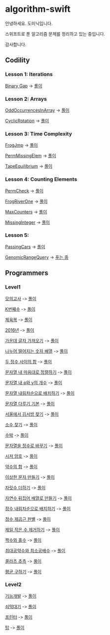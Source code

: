 # algorithm-swift
안녕하세요. 도미닉입니다.

스위프트로 푼 알고리즘 문제를 정리하고 있는 중입니다.

감사합니다.

## Codility

### Lesson 1: Iterations
[Binary Gap](https://app.codility.com/programmers/lessons/1-iterations/binary_gap/) -> [풀이](https://app.codility.com/demo/results/trainingCPAKSX-ZAE/)

### Lesson 2: Arrays
[OddOccurrencesInArray](https://app.codility.com/programmers/lessons/2-arrays/odd_occurrences_in_array/) -> [풀이](https://app.codility.com/demo/results/training72VQNX-Q8T/)

[CyclicRotation](https://app.codility.com/programmers/lessons/2-arrays/cyclic_rotation/) -> [풀이](https://app.codility.com/demo/results/trainingPBDNDV-DGJ/)

### Lesson 3: Time Complexity
[FrogJmp](https://app.codility.com/programmers/lessons/3-time_complexity/frog_jmp/) -> [풀이](https://app.codility.com/demo/results/trainingWG59FJ-GCH/)

[PermMissingElem](https://app.codility.com/programmers/lessons/3-time_complexity/perm_missing_elem/) -> [풀이](https://app.codility.com/demo/results/trainingJVMX3B-PQS/)

[TapeEquilibrium](https://app.codility.com/programmers/lessons/3-time_complexity/tape_equilibrium/) -> [풀이](https://app.codility.com/demo/results/training3MA4YH-NFX/)

### Lesson 4: Counting Elements
[PermCheck](https://app.codility.com/programmers/lessons/4-counting_elements/perm_check/) -> [풀이](https://app.codility.com/demo/results/training7UUPXJ-H4V/)

[FrogRiverOne](https://app.codility.com/programmers/lessons/4-counting_elements/frog_river_one/) -> [풀이](https://app.codility.com/demo/results/trainingJAKUR2-X35/)

[MaxCounters](https://app.codility.com/programmers/lessons/4-counting_elements/max_counters/) -> [풀이](https://app.codility.com/demo/results/trainingSJJQDK-XHN/)

[MissingInteger](https://app.codility.com/programmers/lessons/4-counting_elements/missing_integer/) -> [풀이](https://app.codility.com/demo/results/trainingPZRWNX-5V4/)

### Lesson 5:
[PassingCars](https://app.codility.com/programmers/lessons/5-prefix_sums/passing_cars/) -> [풀이](https://app.codility.com/demo/results/trainingJ686MM-HA3/)

[GenomicRangeQuery](https://app.codility.com/programmers/lessons/5-prefix_sums/genomic_range_query/) -> [푸는 중](https://app.codility.com/demo/results/training3Z9P6X-PEK/)


## Programmers

### Level1
[모의고사](https://programmers.co.kr/learn/courses/30/lessons/42840) -> [풀이](https://gist.github.com/AppleCEO/adea7b8c6a23f09fa1c22ee6d5d0a1a5)

[K번째수](https://programmers.co.kr/learn/courses/30/lessons/42748) -> [풀이](https://gist.github.com/AppleCEO/24131af593523032bac87bcf5af829c1)

[체육복](https://programmers.co.kr/learn/courses/30/lessons/42862) -> [풀이](https://gist.github.com/AppleCEO/e4acc49087559d057ae736ee8efb330e)

[2016년](https://programmers.co.kr/learn/courses/30/lessons/12901) -> [풀이](https://gist.github.com/AppleCEO/83a138aa104241825159fa22956a54d9)

[가운데 글자 가져오기](https://programmers.co.kr/learn/courses/30/lessons/12903) -> [풀이](https://gist.github.com/AppleCEO/c0f3c118994eb65f6c848dd4113491d1)

[나누어 떨어지는 숫자 배열](https://programmers.co.kr/learn/courses/30/lessons/12910) -> [풀이](https://gist.github.com/AppleCEO/d974a57c1fa8a341c9e42b267ab19b04)

[두 정수 사이의 합](https://programmers.co.kr/learn/courses/30/lessons/12912) -> [풀이](https://gist.github.com/AppleCEO/63afbdd151835c0d86c2ae295c03673e)

[문자열 내 마음대로 정렬하기](https://programmers.co.kr/learn/courses/30/lessons/12915) -> [풀이](https://gist.github.com/AppleCEO/5c885f59e97e8a38a2ca1b00de13feaf)

[문자열 내 p와 y의 개수](https://programmers.co.kr/learn/courses/30/lessons/12916) -> [풀이](https://gist.github.com/AppleCEO/ec14d24b0ab64227def6182ab01ad3c5)

[문자열 내림차순으로 배치하기](https://programmers.co.kr/learn/courses/30/lessons/12917) -> [풀이](https://gist.github.com/AppleCEO/f62bd3a31fdb0ec0dc0a53a098bb522c)

[문자열 다루기 기본](https://programmers.co.kr/learn/courses/30/lessons/12918) -> [풀이](https://gist.github.com/AppleCEO/d6adb8dbbc222022d7fff7c1fee6d6e8)

[서울에서 김서방 찾기](https://programmers.co.kr/learn/courses/30/lessons/12919) -> [풀이](https://gist.github.com/AppleCEO/3fc38a4dd6c3a185f2a91225663fe563)

[소수 찾기](https://programmers.co.kr/learn/courses/30/lessons/12921) -> [풀이](https://gist.github.com/AppleCEO/0eac4eb89f689e50233bbe4c58c8ca36)

[수박](https://programmers.co.kr/learn/courses/30/lessons/12922) -> [풀이](https://gist.github.com/AppleCEO/da7c4221d934ee2471f928dbc8466111)

[문자열을 정수로 바꾸기](https://programmers.co.kr/learn/courses/30/lessons/12925) -> [풀이](https://gist.github.com/AppleCEO/4b4bb0c575d7c084ba5d79e96fdc69ea)

[시저 암호](https://programmers.co.kr/learn/courses/30/lessons/12926) -> [풀이](https://gist.github.com/AppleCEO/6f59bcc101c57caf4b788bad2eff7e58)

[약수의 합](https://programmers.co.kr/learn/courses/30/lessons/12928) -> [풀이](https://gist.github.com/AppleCEO/c4773d7802591d0eac905ea316796474)

[이상한 문자 만들기](https://programmers.co.kr/learn/courses/30/lessons/12930) -> [풀이](https://gist.github.com/AppleCEO/587bf781832447beab8407308543f75e)

[자릿수 더하기](https://programmers.co.kr/learn/courses/30/lessons/12931) -> [풀이](https://gist.github.com/AppleCEO/afb953ea36bd13bd3c69cea2990fcba0)

[자연수 뒤집어 배열로 만들기](https://programmers.co.kr/learn/courses/30/lessons/12932) -> [풀이](https://gist.github.com/AppleCEO/738eff9c275e00502fad93e058a9a840)

[정수 내림차순으로 배치하기](https://programmers.co.kr/learn/courses/30/lessons/12933) -> [풀이](https://gist.github.com/AppleCEO/33b5bd2ead62817446c7a358033a5f99)

[정수 제곱근 판별](https://programmers.co.kr/learn/courses/30/lessons/12934) -> [풀이](https://gist.github.com/AppleCEO/0bd0cb317439a176ba7ecc5cc22e0462)

[제일 작은 수 제거하기](https://programmers.co.kr/learn/courses/30/lessons/12935) -> [풀이](https://gist.github.com/AppleCEO/91a47a688398fb064b2c6692f4aa3c9a)

[짝수와 홀수](https://programmers.co.kr/learn/courses/30/lessons/12937) -> [풀이](https://gist.github.com/AppleCEO/367b398e73387cec43fc71cb87431ee0)

[최대공약수와 최소공배수](https://programmers.co.kr/learn/courses/30/lessons/12940) -> [풀이](https://gist.github.com/AppleCEO/c8927af10ce378bd7b0f9c50a43749d4)

[콜라츠 추측](https://programmers.co.kr/learn/courses/30/lessons/12943) -> [풀이](https://gist.github.com/AppleCEO/ff62a1415abc3756bde9b8b77a7be5a1)

[평균 구하기](https://programmers.co.kr/learn/courses/30/lessons/12944) -> [풀이](https://gist.github.com/AppleCEO/a4b48c134f71a5a7226b9b5e98fb788a)

### Level2
[기능개발](https://programmers.co.kr/learn/courses/30/lessons/42586) -> [풀이](https://github.com/AppleCEO/algorithm-swift/blob/0bc84c651e2c187a311e6e699ade930773d4c949/algorithm.playground/Contents.swift)

[쇠막대기](https://programmers.co.kr/learn/courses/30/lessons/42585) -> [풀이](https://github.com/AppleCEO/algorithm-swift/blob/acbfdb6bcd744461b67310b399366396b969d733/algorithm.playground/Contents.swift)

[프린터](https://programmers.co.kr/learn/courses/30/lessons/42587) -> [풀이](https://github.com/AppleCEO/algorithm-swift/blob/7b9518f8708fa60c1f56dcf85c1b04bc96b949b4/algorithm.playground/Contents.swift)

[탑](https://programmers.co.kr/learn/courses/30/lessons/42588) -> [풀이](https://github.com/AppleCEO/algorithm-swift/blob/60e4f97313b33c70397258c1086d3cd8f4a1e37f/algorithm.playground/Contents.swift)
